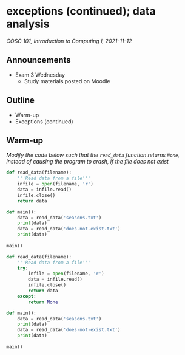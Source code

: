 # exceptions (continued); data analysis
_COSC 101, Introduction to Computing I, 2021-11-12_

## Announcements
* Exam 3 Wednesday
    * Study materials posted on Moodle

## Outline
* Warm-up
* Exceptions (continued)

## Warm-up
*Modify the code below such that the `read_data` function returns `None`, instead of causing the program to crash, if the file does not exist*


```python
def read_data(filename):
    '''Read data from a file'''
    infile = open(filename, 'r')
    data = infile.read()
    infile.close()
    return data

def main():
    data = read_data('seasons.txt')
    print(data)
    data = read_data('does-not-exist.txt')
    print(data)
    
main()
```


```python
def read_data(filename):
    '''Read data from a file'''
    try:
        infile = open(filename, 'r')
        data = infile.read()
        infile.close()
        return data
    except:
        return None

def main():
    data = read_data('seasons.txt')
    print(data)
    data = read_data('does-not-exist.txt')
    print(data)
    
main()
```
